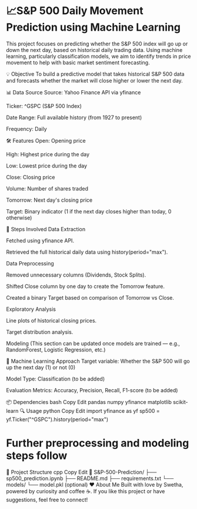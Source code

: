 <h1>📈S&P 500 Daily Movement Prediction using Machine Learning</h1>
This project focuses on predicting whether the S&P 500 index will go up or down the next day, based on historical daily trading data. Using machine learning, particularly classification models, we aim to identify trends in price movement to help with basic market sentiment forecasting.

💡 Objective
To build a predictive model that takes historical S&P 500 data and forecasts whether the market will close higher or lower the next day.

📊 Data Source
Source: Yahoo Finance API via yfinance

Ticker: ^GSPC (S&P 500 Index)

Date Range: Full available history (from 1927 to present)

Frequency: Daily

🛠️ Features
Open: Opening price

High: Highest price during the day

Low: Lowest price during the day

Close: Closing price

Volume: Number of shares traded

Tomorrow: Next day's closing price

Target: Binary indicator (1 if the next day closes higher than today, 0 otherwise)

📌 Steps Involved
Data Extraction

Fetched using yfinance API.

Retrieved the full historical daily data using history(period="max").

Data Preprocessing

Removed unnecessary columns (Dividends, Stock Splits).

Shifted Close column by one day to create the Tomorrow feature.

Created a binary Target based on comparison of Tomorrow vs Close.

Exploratory Analysis

Line plots of historical closing prices.

Target distribution analysis.

Modeling
(This section can be updated once models are trained — e.g., RandomForest, Logistic Regression, etc.)

🧠 Machine Learning Approach
Target variable: Whether the S&P 500 will go up the next day (1) or not (0)

Model Type: Classification (to be added)

Evaluation Metrics: Accuracy, Precision, Recall, F1-score (to be added)

📦 Dependencies
bash
Copy
Edit
pandas
numpy
yfinance
matplotlib
scikit-learn
🔍 Usage
python
Copy
Edit
import yfinance as yf
sp500 = yf.Ticker("^GSPC").history(period="max")
# Further preprocessing and modeling steps follow
📁 Project Structure
cpp
Copy
Edit
📂 S&P-500-Prediction/
├── sp500_prediction.ipynb
├── README.md
├── requirements.txt
└── models/
    └── model.pkl (optional)
❤️ About Me
Built with love by Swetha, powered by curiosity and coffee ☕.
If you like this project or have suggestions, feel free to connect!

